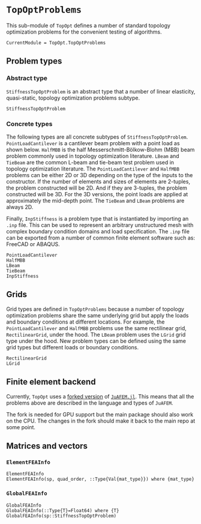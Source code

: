 # `TopOptProblems`

This sub-module of `TopOpt` defines a number of standard topology optimization problems for the convenient testing of algorithms.

```@meta
CurrentModule = TopOpt.TopOptProblems
```

## Problem types

### Abstract type

`StiffnessTopOptProblem` is an abstract type that a number of linear elasticity, quasi-static, topology optimization problems subtype.

```@docs
StiffnessTopOptProblem
```

### Concrete types

The following types are all concrete subtypes of `StiffnessTopOptProblem`. `PointLoadCantilever` is a cantilever beam problem with a point load as shown below. `HalfMBB` is the half Messerschmitt-Bölkow-Blohm (MBB) beam problem commonly used in topology optimization literature. `LBeam` and `TieBeam` are the common L-beam and tie-beam test problem used in topology optimization literature. The `PointLoadCantilever` and `HalfMBB` problems can be either 2D or 3D depending on the type of the inputs to the constructor. If the number of elements and sizes of elements are 2-tuples, the problem constructed will be 2D. And if they are 3-tuples, the problem constructed will be 3D. For the 3D versions, the point loads are applied at approximately the mid-depth point. The `TieBeam` and `LBeam` problems are always 2D.

Finally, `InpStiffness` is a problem type that is instantiated by importing an `.inp` file. This can be used to represent an arbitrary unstructured mesh with complex boundary condition domains and load specification. The `.inp` file can be exported from a number of common finite element software such as: FreeCAD or ABAQUS.

```@docs
PointLoadCantilever
HalfMBB
LBeam
TieBeam
InpStiffness
```

## Grids

Grid types are defined in `TopOptProblems` because a number of topology optimization problems share the same underlying grid but apply the loads and boundary conditions at different locations. For example, the `PointLoadCantilever` and `HalfMBB` problems use the same rectilinear grid, `RectilinearGrid`, under the hood. The `LBeam` problem uses the `LGrid` grid type under the hood. New problem types can be defined using the same grid types but different loads or boundary conditions.

```@docs
RectilinearGrid
LGrid
```

## Finite element backend

Currently, `TopOpt` uses a [forked version](https://github.com/mohamed82008/JuAFEM.jl) of [`JuAFEM.jl`](https://github.com/KristofferC/JuAFEM.jl). This means that all the problems above are described in the language and types of `JuAFEM`.

The fork is needed for GPU support but the main package should also work on the CPU. The changes in the fork should make it back to the main repo at some point.

## Matrices and vectors

### `ElementFEAInfo`

```@docs
ElementFEAInfo
ElementFEAInfo(sp, quad_order, ::Type{Val{mat_type}}) where {mat_type}
```

### `GlobalFEAInfo`

```@docs
GlobalFEAInfo
GlobalFEAInfo(::Type{T}=Float64) where {T}
GlobalFEAInfo(sp::StiffnessTopOptProblem)
```
